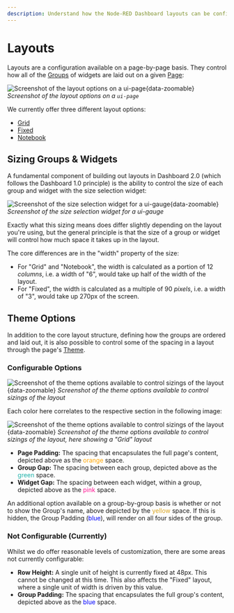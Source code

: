 ```yaml
---
description: Understand how the Node-RED Dashboard layouts can be configured for your applications.
---
```


# Layouts

Layouts are a configuration available on a page-by-page basis. They control how all of the [Groups](../nodes/config/ui-group) of widgets are laid out on a given [Page](../nodes/config/ui-page):

![Screenshot of the layout options on a ui-page](../assets/images/layouts-page-layout-option.png){data-zoomable}
_Screenshot of the layout options on a `ui-page`_

We currently offer three different layout options:

- [Grid](./types/grid.md)
- [Fixed](./types/fixed.md)
- [Notebook](./types/notebook.md)

## Sizing Groups & Widgets

A fundamental component of building out layouts in Dashboard 2.0 (which follows the Dashboard 1.0 principle) is the ability to control the size of each group and widget with the size selection widget:

![Screenshot of the size selection widget for a ui-gauge](../assets/images/layouts-sizing-options.png){data-zoomable}
_Screenshot of the size selection widget for a ui-gauge_

Exactly what this sizing means does differ slightly depending on the layout you're using, but the general principle is that the size of a group or widget will control how much space it takes up in the layout. 

The core differences are in the "width" property of the size:

- For "Grid" and "Notebook", the width is calculated as a portion of 12 _columns_, i.e. a width of "6", would take up half of the width of the layout.
- For "Fixed", the width is calculated as a multiple of 90 _pixels_, i.e. a width of "3", would take up 270px of the screen.

## Theme Options

In addition to the core layout structure, defining how the groups are ordered and laid out, it is also possible to control some of the spacing in a layout through the page's [Theme](../nodes/config/ui-theme).

### Configurable Options

![Screenshot of the theme options available to control sizings of the layout](../assets/images/layouts-theme-options.jpg){data-zoomable}
_Screenshot of the theme options available to control sizings of the layout_

Each color here correlates to the respective section in the following image:

![Screenshot of the theme options available to control sizings of the layout](../assets/images/layouts-theme-example.jpg){data-zoomable}
_Screenshot of the theme options available to control sizings of the layout, here showing a "Grid" layout_

- **Page Padding:** The spacing that encapsulates the full page's content, depicted above as the <span style="color: orange;">orange</span> space.
- **Group Gap:** The spacing between each group, depicted above as the <span style="color: lightseagreen;">green</span> space.
- **Widget Gap:** The spacing between each widget, within a group, depicted above as the <span style="color: deeppink;">pink</span> space.

An additional option available on a group-by-group basis is whether or not to show the Group's name, above depicted by the <span style="color: goldenrod;">yellow</span> space. If this is hidden, the Group Padding (<span style="color: blue;">blue</span>), will render on all four sides of the group.

### Not Configurable (Currently)

Whilst we do offer reasonable levels of customization, there are some areas not currently configurable:

- **Row Height:** A single unit of height is currently fixed at 48px. This cannot be changed at this time. This also affects the "Fixed" layout, where a single unit of width is driven by this value.
- **Group Padding:** The spacing that encapsulates the full group's content, depicted above as the <span style="color: blue;">blue</span> space.